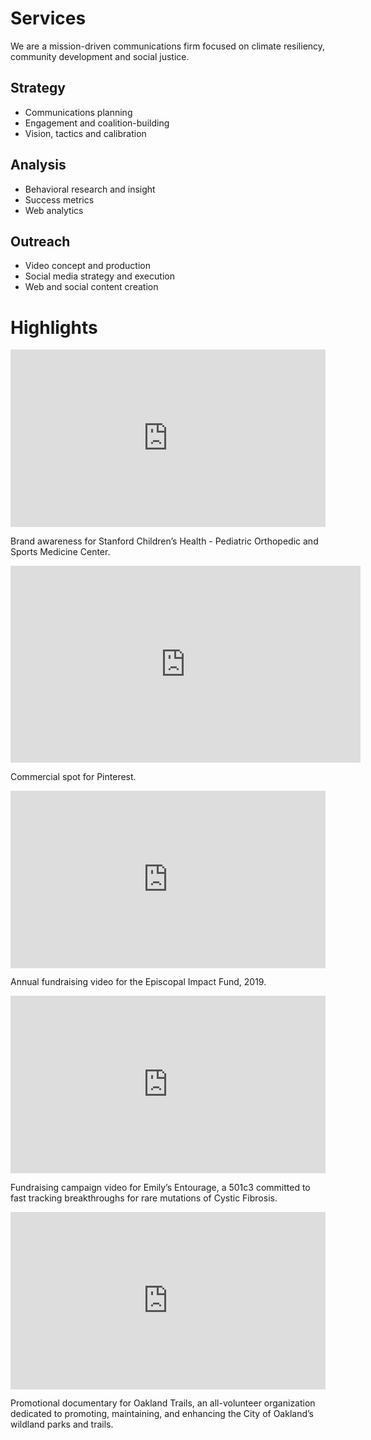 # Services

We are a mission-driven communications firm focused on climate resiliency, community development and social justice.

## Strategy
- Communications planning
- Engagement and coalition-building
- Vision, tactics and calibration

## Analysis
- Behavioral research and insight
- Success metrics
- Web analytics
 
## Outreach
- Video concept and production
- Social media strategy and execution
- Web and social content creation

# Highlights

<div style="padding:56.25% 0 0 0;position:relative;"><iframe src="https://player.vimeo.com/video/236247088?title=0&byline=0&portrait=0" style="position:absolute;top:0;left:0;width:100%;height:100%;" frameborder="0" allow="autoplay; fullscreen" allowfullscreen></iframe></div><script src="https://player.vimeo.com/api/player.js"></script>

Brand awareness for Stanford Children’s Health - Pediatric Orthopedic and Sports Medicine Center.

<iframe width="560" height="315" src="https://www.youtube.com/embed/ifwWaABTtXw" frameborder="0" allow="accelerometer; autoplay; encrypted-media; gyroscope; picture-in-picture" allowfullscreen></iframe>

Commercial spot for Pinterest.

<div style="padding:56.25% 0 0 0;position:relative;"><iframe src="https://player.vimeo.com/video/363037970?title=0&byline=0&portrait=0" style="position:absolute;top:0;left:0;width:100%;height:100%;" frameborder="0" allow="autoplay; fullscreen" allowfullscreen></iframe></div><script src="https://player.vimeo.com/api/player.js"></script>

Annual fundraising video for the Episcopal Impact Fund, 2019.

<div style="padding:56.25% 0 0 0;position:relative;"><iframe src="https://player.vimeo.com/video/311313057?title=0&byline=0&portrait=0" style="position:absolute;top:0;left:0;width:100%;height:100%;" frameborder="0" allow="autoplay; fullscreen" allowfullscreen></iframe></div><script src="https://player.vimeo.com/api/player.js"></script>

Fundraising campaign video for Emily’s Entourage, a 501c3 committed to fast tracking breakthroughs for rare mutations of Cystic Fibrosis.

<div style="padding:56.25% 0 0 0;position:relative;"><iframe src="https://player.vimeo.com/video/270738350?title=0&byline=0&portrait=0" style="position:absolute;top:0;left:0;width:100%;height:100%;" frameborder="0" allow="autoplay; fullscreen" allowfullscreen></iframe></div><script src="https://player.vimeo.com/api/player.js"></script>

Promotional documentary for Oakland Trails, an all-volunteer organization dedicated to promoting, maintaining, and enhancing the City of Oakland’s wildland parks and trails. 
